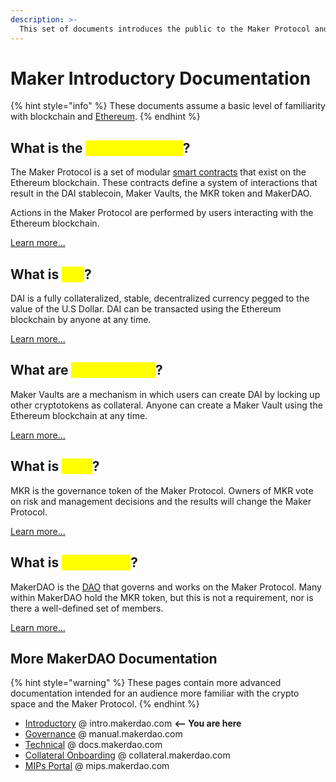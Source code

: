 ```yaml
---
description: >-
  This set of documents introduces the public to the Maker Protocol and its products.
---
```


# Maker Introductory Documentation

{% hint style="info" %}
 These documents assume a basic level of familiarity with blockchain and [Ethereum](https://ethereum.org/en/what-is-ethereum/). 
{% endhint %}

## What is the <mark style="color:yellow;">Maker Protocol</mark>?

The Maker Protocol is a set of modular [smart contracts](https://ethereum.org/en/smart-contracts/) that exist on the Ethereum blockchain. These contracts define a system of interactions that result in the DAI stablecoin, Maker Vaults, the MKR token and MakerDAO. 

Actions in the Maker Protocol are performed by users interacting with the Ethereum blockchain. 

[Learn more...](overview/maker-protocol.md)

## What is <mark style="color:yellow;">DAI</mark>?

DAI is a fully collateralized, stable, decentralized currency pegged to the value of the U.S Dollar. DAI can be transacted using the Ethereum blockchain by anyone at any time.

[Learn more...](overview/dai.md)

## What are <mark style="color:yellow;">Maker Vaults</mark>?

Maker Vaults are a mechanism in which users can create DAI by locking up other cryptotokens as collateral. Anyone can create a Maker Vault using the Ethereum blockchain at any time.

[Learn more...](overview/vaults.md)

## What is <mark style="color:yellow;">MKR</mark>?

MKR is the governance token of the Maker Protocol. Owners of MKR vote on risk and management decisions and the results will change the Maker Protocol. 

[Learn more...](overview/mkr.md)

## What is <mark style="color:yellow;">MakerDAO</mark>?

MakerDAO is the [DAO](https://www.investopedia.com/tech/what-dao/) that governs and works on the Maker Protocol. Many within MakerDAO hold the MKR token, but this is not a requirement, nor is there a well-defined set of members.

[Learn more...](overview/makerdao.md)



## More MakerDAO Documentation
{% hint style="warning" %} These pages contain more advanced documentation intended for an audience more familiar with the crypto space and the Maker Protocol. {% endhint %}

* [Introductory](https://intro.makerdao.com) @ intro.makerdao.com **<-- You are here**
* [Governance](https://manual.makerdao.com/) @ manual.makerdao.com 
* [Technical](https://docs.makerdao.com/) @ docs.makerdao.com
* [Collateral Onboarding](https://collateral.makerdao.com/) @ collateral.makerdao.com
* [MIPs Portal](https://mips.makerdao.com/) @ mips.makerdao.com